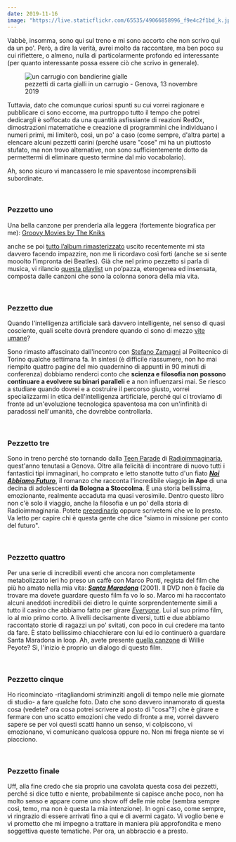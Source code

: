 ```yaml
---
date: 2019-11-16
image: "https://live.staticflickr.com/65535/49066858996_f9e4c2f1bd_k.jpg"
---
```

Vabbè, insomma, sono qui sul treno e mi sono accorto che non scrivo qui da un po'. Però, a dire la verità, avrei molto da raccontare, ma ben poco su cui riflettere, o almeno, nulla di particolarmente profondo ed interessante (per quanto interessante possa essere ciò che scrivo in generale).
<!--more-->
<figure><img class="u-photo" src="{{ page.image }}" alt="un carrugio con bandierine gialle" /><figcaption>pezzetti di carta gialli in un carrugio - Genova, 13 novembre 2019</figcaption></figure>
Tuttavia, dato che comunque curiosi spunti su cui vorrei ragionare e pubblicare ci sono eccome, ma purtroppo tutto il tempo che potrei dedicargli è soffocato da una quantità asfissiante di reazioni RedOx, dimostrazioni matematiche e creazione di programmini che individuano i numeri primi, mi limiterò, così, un po' a caso (come sempre, d'altra parte) a elencare alcuni pezzetti carini (perché usare "cose" mi ha un piuttosto stufato, ma non trovo alternative, non sono sufficientemente dotto da permettermi di eliminare questo termine dal mio vocabolario).

Ah, sono sicuro vi mancassero le mie spaventose incomprensibili subordinate.

<br />

### Pezzetto uno

Una bella canzone per prenderla alla leggera (fortemente biografica per me): <a href="https://open.spotify.com/track/619hP9A3KpAzJA6f8iHGJz?si=3dF-uk6hSdSqQ4J0gP7EzQ"  target="_blank">Groovy Movies by The Kniks</a>

anche se poi <a href="https://open.spotify.com/album/00ao0DAIYS0BNEbnbH0UCf?si=ct6pRlDhSXe3DZtguxZq1A"  target="_blank">tutto l’album rimasterizzato</a> uscito recentemente mi sta davvero facendo impazzire, non me li ricordavo così forti (anche se si sente mooolto l'impronta dei Beatles). Già che nel primo pezzetto si parla di musica, vi rilancio <a href="https://open.spotify.com/playlist/5BlTNSfjxRYrJ2nJ9dl9WX?si=itErVJBOQQi1bPVmrhKhgA"  target="_blank">questa playlist</a> un po’pazza, eterogenea ed insensata, composta dalle canzoni che sono la colonna sonora della mia vita.

<br />

### Pezzetto due

Quando l'intelligenza artificiale sarà davvero intelligente, nel senso di quasi cosciente, quali scelte dovrà prendere quando ci sono di mezzo <a href="https://www.theguardian.com/science/head-quarters/2016/dec/12/the-trolley-problem-would-you-kill-one-person-to-save-many-others"  target="_blank">vite umane</a>?

Sono rimasto affascinato dall'incontro con <a href="https://it.wikipedia.org/wiki/Stefano_Zamagni"  target="_blank">Stefano Zamagni</a> al Politecnico di Torino qualche settimana fa. In sintesi (è difficile riassumere, non ho mai riempito quattro pagine del mio quadernino di appunti in 90 minuti di conferenza) dobbiamo renderci conto che **scienza e filosofia non possono continuare a evolvere su binari paralleli** e a non influenzarsi mai. Se riesco a studiare quando dovrei e a costruire il percorso giusto, vorrei specializzarmi in etica dell'intelligenza artificiale, perché qui ci troviamo di fronte ad un'evoluzione tecnologica spaventosa ma con un'infinità di paradossi nell'umanità, che dovrebbe controllarla.

<br />

### Pezzetto tre

Sono in treno perché sto tornando dalla <a href="https://radioimmaginaria.it/teenparade2019"  target="_blank">Teen Parade</a> di <a href="https://radioimmaginaria.it/"  target="blank">Radioimmaginaria</a>, quest'anno tenutasi a Genova. Oltre alla felicità di incontrare di nuovo tutti i fantastici tipi immaginari, ho comprato e letto stanotte tutto d'un fiato <a href="http://www.marcosymarcos.com/libri/noi-abbiamo-futuro/"  target="_blank">**_Noi Abbiamo Futuro_**</a>, il romanzo che racconta l'incredibile viaggio **in Ape** di una decina di adolescenti **da Bologna a Stoccolma**. È una storia bellissima, emozionante, realmente accaduta ma quasi verosimile. Dentro questo libro non c'è solo il viaggio, anche la filosofia e un po' della storia di Radioimmaginaria. Potete <a href="https://www.ibs.it/noi-abbiamo-futuro-libro-michele-ferrari/e/9788871689067" target="_blank" >preordinarlo</a> oppure scrivetemi che ve lo presto. Va letto per capire chi è questa gente che dice "siamo in missione per conto del futuro".

<br />

### Pezzetto quattro

Per una serie di incredibili eventi che ancora non completamente metabolizzato ieri ho preso un caffè con Marco Ponti, regista del film che più ho amato nella mia vita: <strong><cite><a href="https://www.imdb.com/title/tt0289432/"  target="_blank">Santa Maradona</a></cite></strong> (2001). Il DVD non è facile da trovare ma dovete guardare questo film fa vo lo so. Marco mi ha raccontato alcuni aneddoti incredibili dei dietro le quinte sorprendentemente simili a tutto il casino che abbiamo fatto per girare <cite><a href="/everyone" target="_blank" title="Everyone short movie">Everyone</a></cite>. Lui al suo primo film, io al mio primo corto. A livelli decisamente diversi, tutti e due abbiamo raccontato storie di ragazzi un po' svitati, con poco in cui credere ma tanto da fare. È stato bellissimo chiacchierare con lui ed io continuerò a guardare Santa Maradona in loop. Ah, avete presente <a href="https://genius.com/Willie-peyote-peyote-451-leccezione-lyrics" target="_blank"  title="Peyote 451 (L’eccezione)">quella canzone</a> di Willie Peyote? Sì, l'inizio è proprio un dialogo di questo film.

<br />

### Pezzetto cinque

Ho ricominciato -ritagliandomi striminziti angoli di tempo nelle mie giornate di studio- a fare qualche foto. Dato che sono davvero innamorato di questa cosa (vedete? ora cosa potrei scrivere al posto di "cosa"?) che è girare e fermare con uno scatto emozioni che vedo di fronte a me, vorrei davvero sapere se per voi questi scatti hanno un senso, vi colpiscono, vi emozionano, vi comunicano qualcosa oppure no. Non mi frega niente se vi piacciono.

<br />

### Pezzetto finale

Uff, alla fine credo che sia proprio una cavolata questa cosa dei pezzetti, perché si dice tutto e niente, probabilmente si capisce anche poco, non ha molto senso e appare come uno show off delle mie robe (sembra sempre così, temo, ma non è questa la mia intenzione). In ogni caso, come sempre, vi ringrazio di essere arrivati fino a qui e di avermi cagato. Vi voglio bene e vi prometto che mi impegno a trattare in maniera più approfondita e meno soggettiva queste tematiche. Per ora, un abbraccio e a presto.
